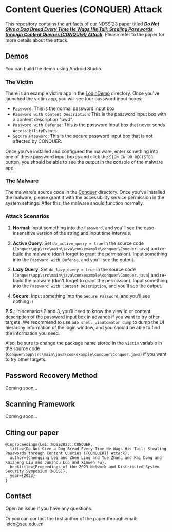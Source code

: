 # Content Queries (CONQUER) Attack 

This repository contains the artifacts of our NDSS'23 paper titled [***Do Not Give a Dog Bread Every Time He Wags His Tail: Stealing Passwords through Content Queries (CONQUER) Attack***]((https://www.ndss-symposium.org/wp-content/uploads/2023/02/ndss2023_f5_paper.pdf)). Please refer to the paper for more details about the attack.


## Demos
You can build the demo using Android Studio.

### The Victim
There is an example victim app in the [LoginDemo](./LoginDemo) directory. Once you've launched the victim app, you will see four password input boxes: 
* `Password`: This is the normal password input box
* `Password with Content Description`: This is the password input box with a content description "pwd".
* `Password with Defense`: This is the password input box that never sends `AccessibilityEvent`s
* `Secure Password`: This is the secure password input box that is not affected by CONQUER.

Once you've installed and configured the malware, enter something into one of these password input boxes and click the `SIGN IN OR REGISTER` button, you should be able to see the output in the console of the malware app.

### The Malware
The malware's source code in the [Conquer](./Conquer) directory. Once you've installed the malware, please grant it with the accessibility service permission in the system settings. After this, the malware should function normally.

### Attack Scenarios
1. **Normal**: Input something into the `Password`, and you'll see the case-insensitive version of the string and input time intervals.

2. **Active Query**: Set `do_active_query = true` in the source code (`Conquer\app\src\main\java\com\example\conquer\Conquer.java`) and re-build the malware (don't forget to grant the permission). Input something into the `Password with Defense`, and you'll see the output.

3. **Lazy Query**: Set `do_lazy_query = true` in the source code (`Conquer\app\src\main\java\com\example\conquer\Conquer.java`) and re-build the malware (don't forget to grant the permission). Input something into the `Password with Content Description`, and you'll see the output.

4. **Secure**: Input something into the `Secure Password`, and you'll see nothing :)

**P.S.**: In scenarios 2 and 3, you'll need to know the view id or content description of the password input box in advance if you want to try other targets. We recommend to use `adb shell uiautomator dump` to dump the UI hierarchy information of the login window, and you should be able to find the information you need.

Also, be sure to change the package name stored in the `victim` variable in the source code (`Conquer\app\src\main\java\com\example\conquer\Conquer.java`) if you want to try other targets.

## Password Recovery Method
Coming soon...

## Scanning Framework
Coming soon...

## Citing our paper
```
@inproceedings{Lei::NDSS2023::CONQUER,
  title={Do Not Give a Dog Bread Every Time He Wags His Tail: Stealing Passwords through Content Queries ({CONQUER}) Attack},
  author={Chongqing Lei and Zhen Ling and Yue Zhang and Kai Dong and Kaizheng Liu and Junzhou Luo and Xinwen Fu},
  booktitle={Proceedings of the 2023 Network and Distributed System Security Symposium (NDSS)},
  year={2023}
}
```

## Contact
Open an issue if you have any questions.

Or you can contact the first author of the paper through email: leicq@seu.edu.cn